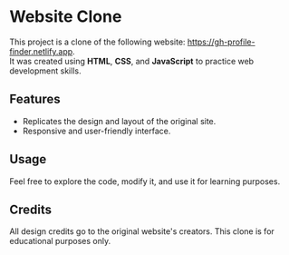 # Website Clone

This project is a clone of the following website: https://gh-profile-finder.netlify.app.  
It was created using **HTML**, **CSS**, and **JavaScript** to practice web development skills.

## Features
- Replicates the design and layout of the original site.
- Responsive and user-friendly interface.

## Usage
Feel free to explore the code, modify it, and use it for learning purposes.

## Credits
All design credits go to the original website's creators. This clone is for educational purposes only.
